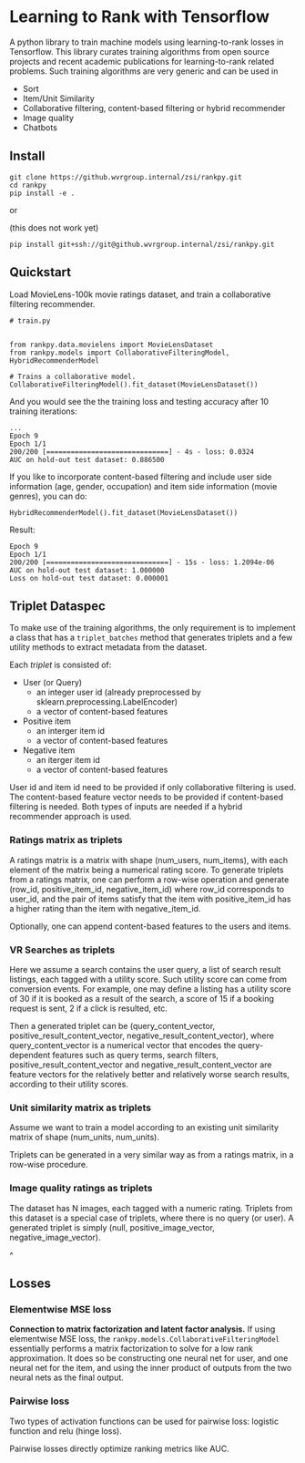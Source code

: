 # Learning to Rank with Tensorflow

A python library to train machine models using learning-to-rank losses in Tensorflow. 
This library curates training algorithms from open source projects and recent academic publications for learning-to-rank related problems. Such training algorithms are very generic and can be used in

- Sort
- Item/Unit Similarity
- Collaborative filtering, content-based filtering or hybrid recommender
- Image quality
- Chatbots



## Install


```
git clone https://github.wvrgroup.internal/zsi/rankpy.git
cd rankpy
pip install -e .
```

or

(this does not work yet)
```
pip install git+ssh://git@github.wvrgroup.internal/zsi/rankpy.git
```

## Quickstart

Load MovieLens-100k movie ratings dataset, and train a collaborative filtering recommender.

```
# train.py


from rankpy.data.movielens import MovieLensDataset
from rankpy.models import CollaborativeFilteringModel, HybridRecommenderModel

# Trains a collaborative model.
CollaborativeFilteringModel().fit_dataset(MovieLensDataset())
```

And you would see the the training loss and testing accuracy after 10 training iterations:

```
...
Epoch 9
Epoch 1/1
200/200 [==============================] - 4s - loss: 0.0324
AUC on hold-out test dataset: 0.886500
```


If you like to incorporate content-based filtering and include user side information (age, gender, occupation) and item side information (movie genres), you can do:

```
HybridRecommenderModel().fit_dataset(MovieLensDataset())
```

Result:

```
Epoch 9
Epoch 1/1
200/200 [==============================] - 15s - loss: 1.2094e-06
AUC on hold-out test dataset: 1.000000
Loss on hold-out test dataset: 0.000001
```

## Triplet Dataspec

To make use of the training algorithms, the only requirement is to implement a class that has a `triplet_batches` method that generates triplets and a few utility methods to extract metadata from the dataset.

Each *triplet* is consisted of:

- User (or Query)
	- an integer user id (already preprocessed by sklearn.preprocessing.LabelEncoder)
	- a vector of content-based features
- Positive item
	- an interger item id
	- a vector of content-based features
- Negative item
	- an iterger item id
	- a vector of content-based features

User id and item id need to be provided if only collaborative filtering is used. The content-based feature vector needs to be provided if content-based filtering is needed. Both types of inputs are needed if a hybrid recommender approach is used.

### Ratings matrix as triplets

A ratings matrix is a matrix with shape (num_users, num_items), with each element of the matrix being a numerical rating score. To generate triplets from a ratings matrix, one can perform a row-wise operation and generate (row_id, positive_item_id, negative_item_id) where row_id corresponds to user_id, and the pair of items satisfy that the item with positive_item_id has a higher rating than the item with negative_item_id.

Optionally, one can append content-based features to the users and items.

### VR Searches as triplets

Here we assume a search contains the user query, a list of search result listings, each tagged with a utility score. Such utility score can come from conversion events. For example, one may define a listing has a utility score of 30 if it is booked as a result of the search, a score of 15 if a booking request is sent, 2 if a click is resulted, etc.

Then a generated triplet can be (query_content_vector, positive_result_content_vector, negative_result_content_vector), where query_content_vector is a numerical vector that encodes the query-dependent features such as query terms, search filters, positive_result_content_vector and negative_result_content_vector are feature vectors for the relatively better and relatively worse search results, according to their utility scores.

### Unit similarity matrix as triplets

Assume we want to train a model according to an existing unit similarity matrix of shape (num_units, num_units).

Triplets can be generated in a very similar way as from a ratings matrix, in a row-wise procedure.

### Image quality ratings as triplets

The dataset has N images, each tagged with a numeric rating. Triplets from this dataset is a special case of triplets, where there is no query (or user). A generated triplet is simply (null, positive_image_vector, negative_image_vector).

^
## Losses

### Elementwise MSE loss

**Connection to matrix factorization and latent factor analysis.** If using elementwise MSE loss, the `rankpy.models.CollaborativeFilteringModel` essentially performs a matrix factorization to solve for a low rank approximation. It does so be constructing one neural net for user, and one neural net for the item, and using the inner product of outputs from the two neural nets as the final output.

### Pairwise loss

Two types of activation functions can be used for pairwise loss: logistic function and relu (hinge loss).

Pairwise losses directly optimize ranking metrics like AUC.
